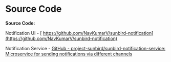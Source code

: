 # Source Code

**Source Code:**&#x20;

Notification UI - [ https://github.com/NavKumarV/sunbird-notification](https://github.com/NavKumarV/sunbird-notification)

Notification Service - [GitHub - project-sunbird/sunbird-notification-service: Microservice for sending notifications via different channels](https://github.com/project-sunbird/sunbird-notification-service)
